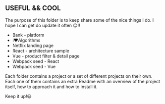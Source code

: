 ## USEFUL && COOL ##

The purpose of this folder is to keep share some of the nice things I do. I hope I can get do update it often 😉!!

* Bank - platform
* I❤️Algorithms
* Netflix landing page
* React - architecture sample
* Vue - product filter & detail page
* Webpack seed - React
* Webpack seed - Vue

Each folder contains a project or a set of different projects on their own. Each one of them contains an extra Readme with an overview of the project itself, how to approach it and how to install it.

Keep it up!😃


